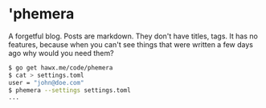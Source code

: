 # 'phemera

A forgetful blog. Posts are markdown. They don't have titles, tags. It has no
features, because when you can't see things that were written a few days ago why
would you need them?

``` bash
$ go get hawx.me/code/phemera
$ cat > settings.toml
user = "john@doe.com"
$ phemera --settings settings.toml
...
```
